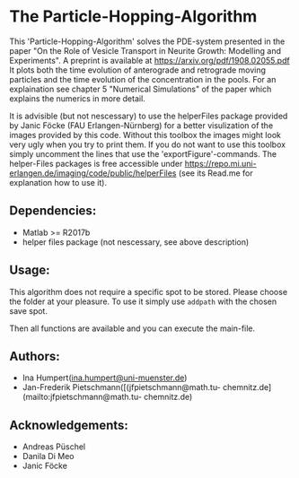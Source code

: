 The Particle-Hopping-Algorithm
============

This 'Particle-Hopping-Algorithm' solves the PDE-system presented in the paper "On the Role of Vesicle Transport in Neurite Growth: Modelling and Experiments". A preprint is available at https://arxiv.org/pdf/1908.02055.pdf
It plots both the time evolution of anterograde and retrograde moving particles and the time evolution of the concentration in the pools.
For an explaination see chapter 5 "Numerical Simulations" of the paper which explains the numerics in more detail.

It is advisible (but not nescessary) to use the helperFiles package provided by Janic Föcke (FAU Erlangen-Nürnberg) for a better visulization of the images provided by this code. 
Without this toolbox the images might look very ugly when you try to print them. If you do not want to use this toolbox simply uncomment the lines that use the 'exportFigure'-commands.
The helper-Files packages is free accessible under https://repo.mi.uni-erlangen.de/imaging/code/public/helperFiles (see its Read.me for explanation how to use it).


Dependencies:
-------------
* Matlab >= R2017b
* helper files package (not nescessary, see above description)


Usage:
------
This algorithm does not require a specific spot to be stored. Please choose the folder at your pleasure. To use it simply use `addpath` with the chosen save spot. 

Then all functions are available and you can execute the main-file.


Authors:
--------
* Ina Humpert([ina.humpert@uni-muenster.de](mailto:ina.humpert@uni-muenster.de))
* Jan-Frederik Pietschmann([(jfpietschmann@math.tu-
chemnitz.de](mailto:jfpietschmann@math.tu-
chemnitz.de)

Acknowledgements:
--------
* Andreas Püschel
* Danila Di Meo
* Janic Föcke 
